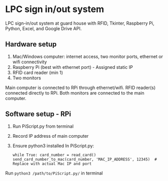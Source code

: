 # LPC sign in/out system
LPC sign-in/out system at guard house with RFID, Tkinter, Raspberry Pi, Python, Excel, and Google Drive API.

## Hardware setup
1. Mac/Windows computer: internet access, two monitor ports, ethernet or wifi connectivity
2. Raspberry Pi (best with ethernet port) - Assigned static IP
3. RFID card reader (min 1)
4. Two monitors

Main computer is connected to RPi through ethernet/wifi.
RFID reader(s) connected directly to RPi.
Both monitors are connected to the main computer.

## Software setup - RPi
1. Run PiScript.py from terminal
2. Record IP address of main computer
3. Ensure python3 installed
In PiScript.py:

    `while True:
        card_number = read_card()
        send_card_number_to_mac(card_number, 'MAC_IP_ADDRESS', 12345)  # Replace with actual Mac IP and port`

Run `python3 /path/to/PiScript.py/` in terminal
